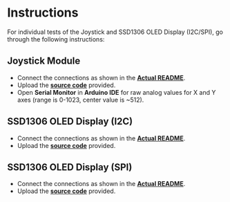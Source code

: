 # Instructions
For individual tests of the Joystick and SSD1306 OLED Display (I2C/SPI), go through the following instructions:

## Joystick Module
- Connect the connections as shown in the [**Actual README**](Joystick_with_OLED/README.md).
- Upload the [**source code**](Joystick_test.ino) provided.
- Open **Serial Monitor** in **Arduino IDE** for raw analog values for X and Y axes (range is 0-1023, center value is ~512).

## SSD1306 OLED Display (I2C)
- Connect the connections as shown in the [**Actual README**](Joystick_with_OLED/README.md).
- Upload the [**source code**](SSD1306_I2C_test.ino) provided.

## SSD1306 OLED Display (SPI)
- Connect the connections as shown in the [**Actual README**](Joystick_with_OLED/README.md).
- Upload the [**source code**](SSD1306_SPI_test.ino) provided.
